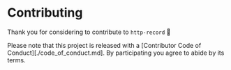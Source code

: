 # Contributing

Thank you for considering to contribute to `http-record` 💖

Please note that this project is released with a [Contributor Code of Conduct][./code_of_conduct.md].
By participating you agree to abide by its terms.
